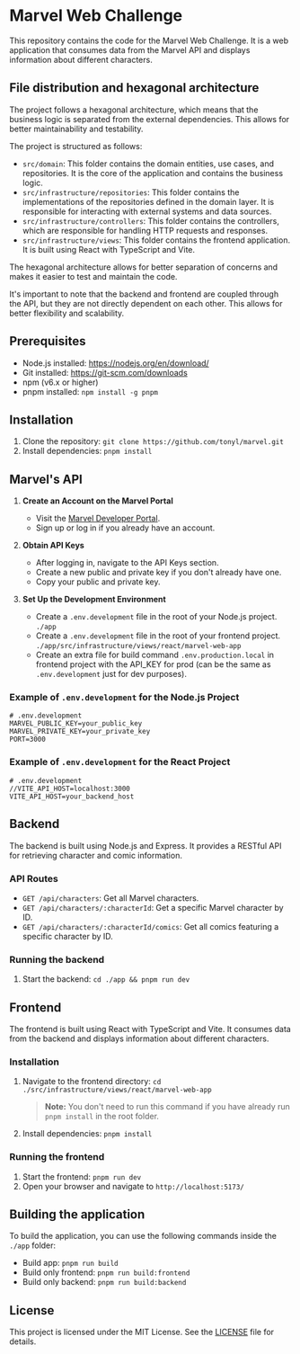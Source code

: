 # Marvel Web Challenge

This repository contains the code for the Marvel Web Challenge. It is a web application that consumes data from the Marvel API and displays information about different characters.

## File distribution and hexagonal architecture

The project follows a hexagonal architecture, which means that the business logic is separated from the external dependencies. This allows for better maintainability and testability.

The project is structured as follows:

- `src/domain`: This folder contains the domain entities, use cases, and repositories. It is the core of the application and contains the business logic.
- `src/infrastructure/repositories`: This folder contains the implementations of the repositories defined in the domain layer. It is responsible for interacting with external systems and data sources.
- `src/infrastructure/controllers`: This folder contains the controllers, which are responsible for handling HTTP requests and responses.
- `src/infrastructure/views`: This folder contains the frontend application. It is built using React with TypeScript and Vite.

The hexagonal architecture allows for better separation of concerns and makes it easier to test and maintain the code.

It's important to note that the backend and frontend are coupled through the API, but they are not directly dependent on each other. This allows for better flexibility and scalability.

## Prerequisites

- Node.js installed: https://nodejs.org/en/download/
- Git installed: https://git-scm.com/downloads
- npm (v6.x or higher)
- pnpm installed: `npm install -g pnpm`

## Installation

1. Clone the repository: `git clone https://github.com/tonyl/marvel.git`
2. Install dependencies: `pnpm install`

## Marvel's API

1. **Create an Account on the Marvel Portal**

   - Visit the [Marvel Developer Portal](https://developer.marvel.com/).
   - Sign up or log in if you already have an account.

2. **Obtain API Keys**

   - After logging in, navigate to the API Keys section.
   - Create a new public and private key if you don't already have one.
   - Copy your public and private key.

3. **Set Up the Development Environment**

   - Create a `.env.development` file in the root of your Node.js project. `./app`
   - Create a `.env.development` file in the root of your frontend project. `./app/src/infrastructure/views/react/marvel-web-app`
   - Create an extra file for build command `.env.production.local` in frontend project with the API_KEY for prod (can be the same as `.env.development` just for dev purposes).

### Example of `.env.development` for the Node.js Project

```env
# .env.development
MARVEL_PUBLIC_KEY=your_public_key
MARVEL_PRIVATE_KEY=your_private_key
PORT=3000
```

### Example of `.env.development` for the React Project

```env
# .env.development
//VITE_API_HOST=localhost:3000
VITE_API_HOST=your_backend_host
```

## Backend

The backend is built using Node.js and Express. It provides a RESTful API for retrieving character and comic information.

### API Routes

- `GET /api/characters`: Get all Marvel characters.
- `GET /api/characters/:characterId`: Get a specific Marvel character by ID.
- `GET /api/characters/:characterId/comics`: Get all comics featuring a specific character by ID.

### Running the backend

1. Start the backend: `cd ./app && pnpm run dev`

## Frontend

The frontend is built using React with TypeScript and Vite. It consumes data from the backend and displays information about different characters.

### Installation

1. Navigate to the frontend directory: `cd ./src/infrastructure/views/react/marvel-web-app`
   > **Note:** You don't need to run this command if you have already run `pnpm install` in the root folder.
2. Install dependencies: `pnpm install`

### Running the frontend

1. Start the frontend: `pnpm run dev`
2. Open your browser and navigate to `http://localhost:5173/`

## Building the application

To build the application, you can use the following commands inside the `./app` folder:

- Build app: `pnpm run build`
- Build only frontend: `pnpm run build:frontend`
- Build only backend: `pnpm run build:backend`

## License

This project is licensed under the MIT License. See the [LICENSE](LICENSE) file for details.

